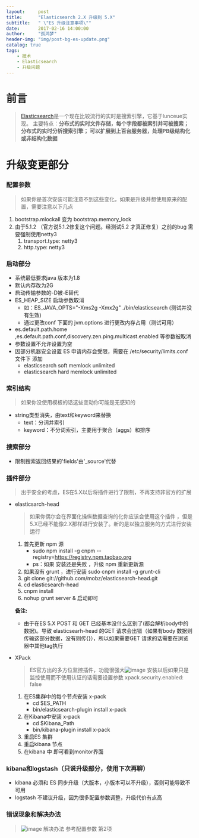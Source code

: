 ```yaml
---
layout:     post
title:      "Elasticsearch 2.X 升级到 5.X"
subtitle:   " \"ES 升级注意事项\""
date:       2017-02-16 14:00:00
author:     "孤鸿梦"
header-img: "img/post-bg-es-update.png"
catalog: true
tags:
    - 技术
    - Elasticsearch
    - 升级问题
---
```


# 前言
> [Elasticsearch](https://www.elastic.co/products/elasticsearch)是一个现在比较流行的实时是搜索引擎，它基于lunceue实现。 主要特点：****分布式的实时文件存储，每个字段都被索引并可被搜索；分布式的实时分析搜索引擎；
可以扩展到上百台服务器，处理PB级结构化或非结构化数据****


# 升级变更部分
### 配置参数
> 如果你是首次安装可能注意不到这些变化，如果是升级并想使用原来的配置，需要注意以下几点
1. bootstrap.mlockall 变为 bootstrap.memory_lock 
2. 由于5.1.2 （官方说5.1.2修复这个问题。经测试5.2 才真正修复）之前的bug 需要强制使用netty3
    1. transport.type: netty3
    2. http.type: netty3

### 启动部分
- 系统最低要求java 版本为1.8
- 默认内存改为2G 
- 启动传输参数的-D被-E替代
- ES_HEAP_SIZE 启动参数取消
    - 如：ES_JAVA_OPTS="-Xms2g -Xmx2g" ./bin/elasticsearch  (测试并没有生效)
    - 通过更改conf 下面的 jvm.options  进行更改内存占用（测试可用）
-  es.default.path.home ,es.default.path.conf,discovery.zen.ping.multicast.enabled 等参数被取消
- 参数设置不允许设置为空
- 因部分机器安全设置 ES 申请内存会受限，需要在 /etc/security/limits.conf 文件下 添加 
    - elasticsearch soft memlock unlimited
    - elasticsearch hard memlock unlimited

### 索引结构
> 如果你没使用模板的话这些变动你可能是无感知的
- string类型消失，由text和keyword来替换
  - text：分词并索引
  - keyword：不分词索引，主要用于聚合（aggs）和排序

### 搜索部分
- 限制搜索返回结果的'fields'由'_source'代替

### 插件部分
> 出于安全的考虑，ES在5.X以后将插件进行了限制，不再支持非官方的扩展

- elasticsarch-head
    >如果你偶尔会在界面化操纵数据查询的化你应该会使用这个插件 ，但是5.X已经不能像2.X那样进行安装了。新的是以独立服务的方式进行安装运行
    
    1. 首先更新 npm 源 
        - sudo npm install -g cnpm --registry=https://registry.npm.taobao.org
        - ps：如果 安装还是失败 ，升级 npm 重新更新源
    2. 如果没有 grunt ，进行安装 sudo cnpm install -g grunt-cli
    3. git clone git://github.com/mobz/elasticsearch-head.git
    4. cd elasticsearch-head
    5. cnpm install 
    6. nohup grunt server & 启动即可
    
    **备注:**
    - 由于在ES 5.X POST 和 GET 已经基本没什么区别了(都会解析body中的数据)。导致 elasticsearh-head 的GET 请求会出错（如果有body 数据则传输这部分数据，没有则传{}），所以如果需要GET 请求的话需要在浏览器中其他tag执行

- XPack 
    > ES官方出的多方位监控插件，功能很强大![image](http://olgd3m0ha.bkt.clouddn.com/%E5%B1%8F%E5%B9%95%E5%BF%AB%E7%85%A7%202017-02-16%2014.56.11.png) 安装以后如果只是监控使用而不使用认证的话需要设置参数 xpack.security.enabled: false

    1. 在ES集群中的每个节点安装 x-pack
        - cd $ES_PATH
        - bin/elasticsearch-plugin install x-pack
    2. 在Kibana中安装 x-pack
        - cd $Kibana_Path
        - bin/kibana-plugin install x-pack
    3. 重启ES 集群
    4. 重启kibana 节点
    5. 在kibana 中 即可看到monitor界面
    

### kibana和logstash（只说升级部分，使用下次再聊）

- kibana 必须和 ES 同步升级（大版本，小版本可以不升级），否则可能导致不可用
- logstash 不建议升级，因为很多配置参数调整，升级代价有点高

### 错误现象和解决办法

> ![image](http://olgd3m0ha.bkt.clouddn.com/QQ%E5%9B%BE%E7%89%8720170216141221.png)
> 解决办法 参考配置参数 第2项 



